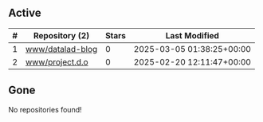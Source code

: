 ## Active
| # | Repository (2) | Stars | Last Modified |
| --- | --- | --- | --- |
| 1 | [www/datalad-blog](https://hub.datalad.org/www/datalad-blog) | 0 | 2025-03-05 01:38:25+00:00 |
| 2 | [www/project.d.o](https://hub.datalad.org/www/project.d.o) | 0 | 2025-02-20 12:11:47+00:00 |

## Gone
No repositories found!
